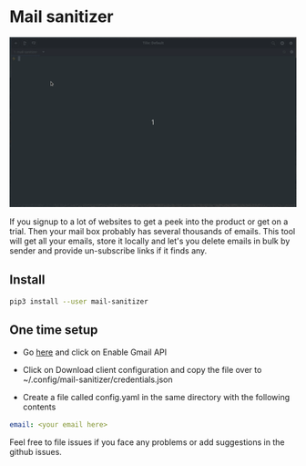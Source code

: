 # Mail sanitizer

![demo](./demo.gif)

If you signup to a lot of websites to get a peek into the product or get on a trial. Then your mail box probably has several thousands of emails.
This tool will get all your emails, store it locally and let's you delete emails in bulk by sender and provide un-subscribe links if it finds any.

## Install

```bash
pip3 install --user mail-sanitizer
```

## One time setup

- Go [here](https://developers.google.com/gmail/api/quickstart/python) and click on Enable Gmail API

- Click on Download client configuration and copy the file over to ~/.config/mail-sanitizer/credentials.json

- Create a file called config.yaml in the same directory with the following contents

```yaml
email: <your email here>
```

Feel free to file issues if you face any problems or add suggestions in the github issues.